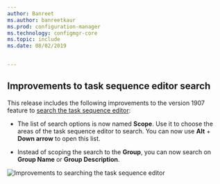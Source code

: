 ```yaml
---
author: Banreet
ms.author: banreetkaur
ms.prod: configuration-manager
ms.technology: configmgr-core
ms.topic: include
ms.date: 08/02/2019


---
```


## <a name="bkmk_tssearch"></a> Improvements to task sequence editor search

<!--4621085-->

This release includes the following improvements to the version 1907 feature to [search the task sequence editor](../../technical-preview-1907.md#bkmk_tsedit):

- The list of search options is now named **Scope**. Use it to choose the areas of the task sequence editor to search. You can now use **Alt** + **Down arrow** to open this list.

- Instead of scoping the search to the **Group**, you can now search on **Group Name** or **Group Description**.

![Improvements to searching the task sequence editor](../../media/4621085-task-sequence-search-1908.png)
